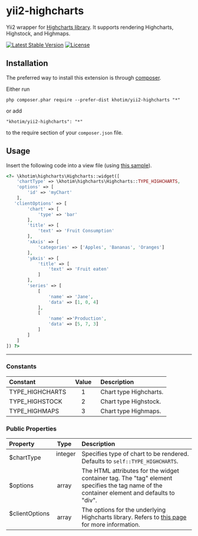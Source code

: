 # yii2-highcharts
Yii2 wrapper for [Highcharts library](http://www.highcharts.com/).
It supports rendering Highcharts, Highstock, and Highmaps.

[![Latest Stable Version](https://poser.pugx.org/khotim/yii2-highcharts/v/stable)](https://packagist.org/packages/khotim/yii2-highcharts)
[![License](https://poser.pugx.org/khotim/yii2-highcharts/license)](https://packagist.org/packages/khotim/yii2-highcharts)

Installation
------------

The preferred way to install this extension is through [composer](http://getcomposer.org/download/).

Either run

```
php composer.phar require --prefer-dist khotim/yii2-highcharts "*"
```

or add

```
"khotim/yii2-highcharts": "*"
```

to the require section of your `composer.json` file.


Usage
-----
Insert the following code into a view file (using [this sample](http://www.highcharts.com/docs/getting-started/your-first-chart)).
```php
<?= \khotim\highcharts\Highcharts::widget([
    'chartType' => \khotim\highcharts\Highcharts::TYPE_HIGHCHARTS,
    'options' => [
        'id' => 'myChart'
    ],
   'clientOptions' => [
        'chart' => [
            'type' => 'bar'
        ],
        'title' => [
            'text' => 'Fruit Consumption'
        ],
        'xAxis' => [
            'categories' => ['Apples', 'Bananas', 'Oranges']
        ],
        'yAxis' => [
            'title' => [
                'text' => 'Fruit eaten'
            ]
        ],
        'series' => [
            [
                'name' => 'Jane',
                'data' => [1, 0, 4]
            ],
            [
                'name' =>'Production',
                'data' => [5, 7, 3]
            ]
        ]
    ]
]) ?>
```
------------
### Constants
Constant        &nbsp;| Value &nbsp;| Description
:---------------------|:-----------:|:-----------
TYPE_HIGHCHARTS &nbsp;|   1   &nbsp;| Chart type Highcharts.
TYPE_HIGHSTOCK  &nbsp;|   2   &nbsp;| Chart type Highstock.
TYPE_HIGHMAPS   &nbsp;|   3   &nbsp;| Chart type Highmaps.

### Public Properties
Property       &nbsp;|  Type   &nbsp;| Description
:--------------------|:-------------:|:-----------
$chartType     &nbsp;| integer &nbsp;| Specifies type of chart to be rendered. Defaults to `self::TYPE_HIGHCHARTS`.
$options       &nbsp;|  array  &nbsp;| The HTML attributes for the widget container tag. The "tag" element specifies the tag name of the container element and defaults to "div".
$clientOptions &nbsp;|  array  &nbsp;| The options for the underlying Highcharts library. Refers to [this page](http://api.highcharts.com/) for more information.
